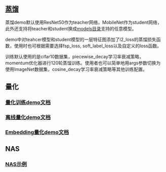 
## [蒸馏](../demo/distillation/distillation_demo.py)

蒸馏demo默认使用ResNet50作为teacher网络，MobileNet作为student网络，此外还支持将teacher和student换成[models目录](../demo/models)支持的任意模型。

demo中对teahcer模型和student模型的一层特征图添加了l2_loss的蒸馏损失函数，使用时也可根据需要选择fsp_loss, soft_label_loss以及自定义的loss函数。

训练默认使用的是cifar10数据集，piecewise_decay学习率衰减策略，momentum优化器进行120轮蒸馏训练。使用者也可以简单地用args参数切换为使用ImageNet数据集，cosine_decay学习率衰减策略等其他训练配置。

## 量化

### [量化训练demo文档](./quant_aware_demo.md)
### [离线量化demo文档](./quant_post_demo.md)
### [Embedding量化demo文档](./quant_embedding_demo.md)

## NAS

### [NAS示例](./nas_demo.md)
